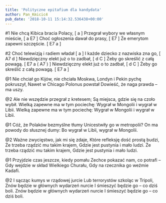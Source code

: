 ```yaml
---
title: 'Polityczne epitafium dla kandydata'
author: Pan_Kmicic4
pub_date: '2018-10-11 15:14:32.536438+00:00'
---
```


#1
Nie chcą Kibica bracia Polacy, [ a ]
Przegrał wybory we własnym mieście, [ a E7 ]
Choć ogłoszenia dawał do prasy, [ E7 ]
Że emerytom zapewni szczęście. [ E7 a ]

#2
Choć telewizją i radiem władał [ a ]
I każde dziecko z nazwiska zna go, [ A7 d ] 
Niewdzięczny elekt już o to zadbał, [ d C ]
Żeby go skreślić z całą powagą. [ E7 a ( A7 ) ]
Niewdzięczny elekt już o to zadbał, [ d C ]
Żeby go skreślić z całą powagą. [ E7 a ]

@1
Nie chciał go Kijów, nie chciała Moskwa,
Londyn i Pekin pychę pokruszył,
Nawet w Chicago Polonus powstał
Dowieść, że naga prawda – ma uszy.

@2
Ale nie wszędzie przegrał z kretesem;
Są miejsca, gdzie się na czoło wybił.
Wielką zapewne ma w tym pociechę:
Wygrał w Mongolii i wygrał w Libii.
Wielką zapewne ma w tym pociechę:
Wygrał w Mongolii i wygrał w Libii.

@1
Cóż, że Polaków bezmyślne tłumy
Unicestwiły go w metropolii?
On ma powody do słusznej dumy:
Bo wygrał w Libii, wygrał w Mongolii.

@2
Ważne zwycięstwo, jak mi się zdaje,
Które refleksję dość prostą budzi,
Że trzeba rządzić mu takim krajem,
Gdzie jest pustynia i mało ludzi.
Że trzeba rządzić mu takim krajem,
Gdzie jest pustynia i mało ludzi.

@1
Przyjdzie czas jeszcze, kiedy pomału
Zechce pokazać nam, co potrafi –
Gdy wejdzie w skład Wielkiego Churału,
Gdy na rzecznika go weźmie Kadafi.

@2
I sącząc kumys w rządowej jurcie
Lub terrorystów szkoląc w Tripoli,
Znów będzie w głównych wydarzeń nurcie
I śmieszyć będzie go – co dziś boli.
Znów będzie w głównych wydarzeń nurcie
I śmieszyć będzie go – co dziś boli.